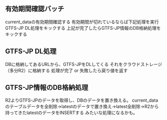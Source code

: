 ## 有効期間確認バッチ
current_dataの有効期間確認する
有効期間が切れているならば下記処理を実行
GTFS-JP DL処理をキックする
上記が完了したらGTFS-JP情報のDB格納処理をキックする

## GTFS-JP DL処理
DBに格納してあるURLから、GTFS-JPをDLしてくる
それをクラウドストレージ（多分R2）に格納する
処理が完了 or 失敗したら戻り値を返す

## GTFS-JP情報のDB格納処理
R2よりGTFS-JPのデータを取得し、DBのデータを置き換える。
current_dataのテーブルデータを全削除->latestのデータで置き換え->latest全削除->R2から持ってきたlatestのデータをINSERTする
みたいな処理になるかも。
